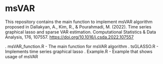 # msVAR
This repository contains the main function to implement msVAR algorithm proposed in Dallakyan, A., Kim, R., & Pourahmadi, M. (2022). Time series graphical lasso and sparse VAR estimation. Computational Statistics & Data Analysis, 176, 107557. https://doi.org/10.1016/j.csda.2022.107557

  . msVAR_function.R - The main function for msVAR algorithm
  . tsGLASSO.R       - Implements time series graphical lasso
  . Example.R        - Example that shows usage of msVAR
